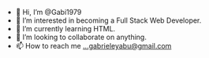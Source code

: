 - 👋 Hi, I’m @Gabi1979
- 👀 I’m interested in becoming a Full Stack Web Developer.
- 🌱 I’m currently learning HTML.
- 💞️ I’m looking to collaborate on anything.
- 📫 How to reach me ...gabrieleyabu@gmail.com

<!---
Gabi1979/Gabi1979 is a ✨ special ✨ repository because its `README.md` (this file) appears on your GitHub profile.
You can click the Preview link to take a look at your changes.
--->
